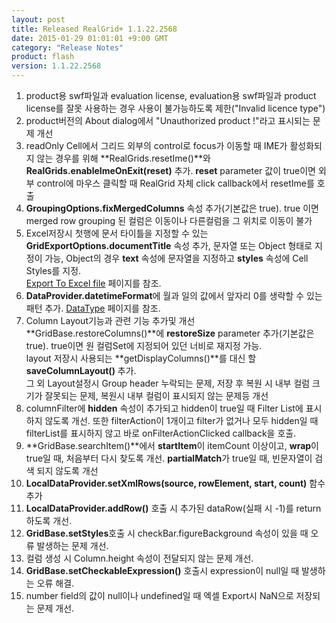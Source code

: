 ```yaml
---
layout: post
title: Released RealGrid+ 1.1.22.2568
date: 2015-01-29 01:01:01 +9:00 GMT
category: "Release Notes"
product: flash
version: 1.1.22.2568
---
```


1. product용 swf파일과 evaluation license, evaluation용 swf파일과 product license를 잘못 사용하는 경우 사용이 불가능하도록 제한("Invalid licence type")
2. product버전의 About dialog에서 "Unauthorized product !"라고 표시되는 문제 개선
3. readOnly Cell에서 그리드 외부의 control로 focus가 이동할 때 IME가 활성화되지 않는 경우를 위해 **RealGrids.resetIme()**와 **RealGrids.enableImeOnExit(reset)** 추가. **reset** parameter 값이 true이면 외부 control에 마우스 클릭할 때 RealGrid 자체 click callback에서 resetIme를 호출
4. **GroupingOptions.fixMergedColumns** 속성 추가(기본값은 true). true 이면 merged row grouping 된 컬럼은 이동이나 다른컬럼을 그 위치로 이동이 불가
5. Excel저장시 첫행에 문서 타이틀을 지정할 수 있는 **GridExportOptions.documentTitle** 속성 추가, 문자열 또는 Object 형태로 지정이 가능, Object의 경우 **text** 속성에 문자열을 지정하고 **styles** 속성에 Cell Styles를 지정.  
     [Export To Excel file](http://demo.realgrid.com/Excels/ExcelExport/) 페이지를 참조.
6. **DataProvider.datetimeFormat**에 월과 일의 값에서 앞자리 0를 생략할 수 있는 패턴 추가. [DataType](http://demo.realgrid.com/DataManager/DataType/) 페이지를 참조.
7. Column Layout기능과 관련 기능 추가및 개선  
     **GridBase.restoreColumns()**에 **restoreSize** parameter 추가(기본값은 true). true이면 원 컬럼Set에 지정되어 있던 너비로 재지정 가능.  
     layout 저장시 사용되는 **getDisplayColumns()**를 대신 할 **saveColumnLayout()** 추가.  
     그 외 Layout설정시 Group header 누락되는 문제, 저장 후 복원 시 내부 컬럼 크기가 잘못되는 문제, 복원시 내부 컬럼이 표시되지 않는 문제등 개선
8. columnFilter에 **hidden** 속성이 추가되고 hidden이 true일 때 Filter List에 표시하지 않도록 개선. 또한 filterAction이 1개이고 filter가 없거나 모두 hidden일 때 filterList를 표시하지 않고 바로 onFilterActionClicked callback을 호출.
9. **GridBase.searchItem()**에서 **startItem**이 itemCount 이상이고, **wrap**이 true일 때, 처음부터 다시 찾도록 개선. **partialMatch**가 true일 때, 빈문자열이 검색 되지 않도록 개선
10. **LocalDataProvider.setXmlRows(source, rowElement, start, count)** 함수 추가
11. **LocalDataProvider.addRow()** 호출 시 추가된 dataRow(실패 시 -1)를 return하도록 개선.
12. **GridBase.setStyles**호출 시 checkBar.figureBackground 속성이 있을 때 오류 발생하는 문제 개선.
13. 컬럼 생성 시 Column.height 속성이 전달되지 않는 문제 개선.
14. **GridBase.setCheckableExpression()** 호출시 expression이 null일 때 발생하는 오류 해결.
15. number field의 값이 null이나 undefined일 때 엑셀 Export시 NaN으로 저장되는 문제 개선.
